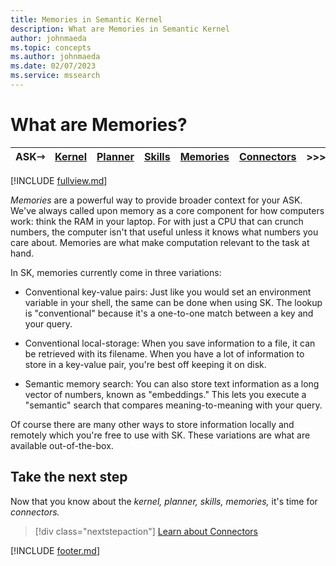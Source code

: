 ```yaml
---
title: Memories in Semantic Kernel
description: What are Memories in Semantic Kernel
author: johnmaeda
ms.topic: concepts
ms.author: johnmaeda
ms.date: 02/07/2023
ms.service: mssearch
---
```


# What are Memories?

| ASK⇾ | [Kernel](/semantic-kernel/concepts-sk/kernel) | [Planner](/semantic-kernel/concepts-sk/planner) | [Skills](/semantic-kernel/concepts-sk/skills)|   [Memories](/semantic-kernel/concepts-sk/memories) |[Connectors](/semantic-kernel/concepts-sk/Connectors) | >>>|  ⇾GET | 
|---|---|---|---|---|---|---|---|

[!INCLUDE [fullview.md](../includes/fullview.md)]

_Memories_ are a powerful way to provide broader context for your ASK. We've always called upon memory as a core component for how computers work: think the RAM in your laptop. For with just a CPU that can crunch numbers, the computer isn't that useful unless it knows what numbers you care about. Memories are what make computation relevant to the task at hand.

In SK, memories currently come in three variations:

* Conventional key-value pairs: Just like you would set an environment variable in your shell, the same can be done when using SK. The lookup is "conventional" because it's a one-to-one match between a key and your query. 

* Conventional local-storage: When you save information to a file, it can be retrieved with its filename. When you have a lot of information to store in a key-value pair, you're best off keeping it on disk.

* Semantic memory search: You can also store text information as a long vector of numbers, known as "embeddings." This lets you execute a "semantic" search that compares meaning-to-meaning with your query. 

Of course there are many other ways to store information locally and remotely which you're free to use with SK. These variations are what are available out-of-the-box.



## Take the next step

Now that you know about the _kernel, planner, skills, memories,_ it's time for _connectors._

> [!div class="nextstepaction"]
> [Learn about Connectors](/semantic-kernel/concepts-sk/connectors)

[!INCLUDE [footer.md](../includes/footer.md)]
